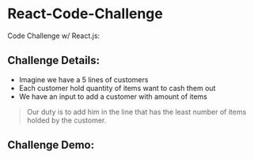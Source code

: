 # React-Code-Challenge
Code Challenge w/ React.js:

## Challenge Details:
- Imagine we have a 5 lines of customers
- Each customer hold quantity of items want to cash them out
- We have an input to add a customer with amount of items
> Our duty is to add him in the line that has the least number of items holded by the customer.

## Challenge Demo:

